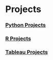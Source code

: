 # Projects

### [Python Projects](https://github.com/JorgeLiako1998/Projects/tree/main/Python%20Projects)
    
### [R Projects](https://github.com/JorgeLiako1998/Projects/tree/main/R%20Project)

### [Tableau Projects](https://github.com/JorgeLiako1998/Projects/tree/main/Tableau)
